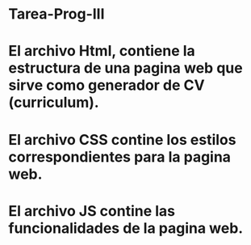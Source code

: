 ﻿# Tarea-Prog-III

# El archivo Html, contiene la estructura de una pagina web que sirve como generador de CV (curriculum).

# El archivo CSS contine los estilos correspondientes para la pagina web.

# El archivo JS contine las funcionalidades de la pagina web.
